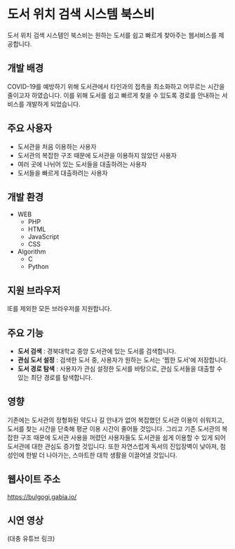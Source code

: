 # 도서 위치 검색 시스템 북스비
도서 위치 검색 시스템인 북스비는 원하는 도서를 쉽고 빠르게 찾아주는 웹서비스를 제공합니다.
## 개발 배경
COVID-19를 예방하기 위해 도서관에서 타인과의 접촉을 최소화하고 머무르는 시간을 줄이고자 하였습니다. 이를 위해 도서를 쉽고 빠르게 찾을 수 있도록 경로를 안내하는 서비스를 개발하게 되었습니다.
## 주요 사용자
* 도서관을 처음 이용하는 사용자
* 도서관의 복잡한 구조 때문에 도서관을 이용하지 않았던 사용자
* 여러 곳에 나뉘어 있는 도서들을 대출하려는 사용자
* 도서들을 빠르게 대출하려는 사용자
## 개발 환경
* WEB
  * PHP
  * HTML
  * JavaScript
  * CSS
* Algorithm
  * C
  * Python
## 지원 브라우저
IE를 제외한 모든 브라우저를 지원합니다.
## 주요 기능
* **도서 검색** : 경북대학교 중앙 도서관에 있는 도서를 검색합니다.
* **관심 도서 설정** : 검색한 도서 중, 사용자가 원하는 도서는 '찜한 도서'에 저장합니다.
* **도서 경로 탐색** : 사용자가 관심 설정한 도서를 바탕으로, 관심 도서들을 대출할 수 있는 최단 경로를 탐색합니다.
## 영향
기존에는 도서관의 정형화된 약도나 길 안내가 없어 복잡했던 도서관 이용이 쉬워지고, 도서를 찾는 시간을 단축해 평균 이용 시간이 줄어들 것입니다.
그리고 기존 도서관의 복잡한 구조 때문에 도서관 사용을 꺼렸던 사용자들도 도서관을 쉽게 이용할 수 있게 되어 도서관에 대한 관심도 증가할 것입니다.
또한 자연스럽게 독서의 진입장벽이 낮아져, 첨성인에 한발 더 나아가는, 스마트한 대학 생활을 이끌어낼 것입니다.
## 웹사이트 주소
https://bulgogi.gabia.io/
## 시연 영상
(대충 유튜브 링크)